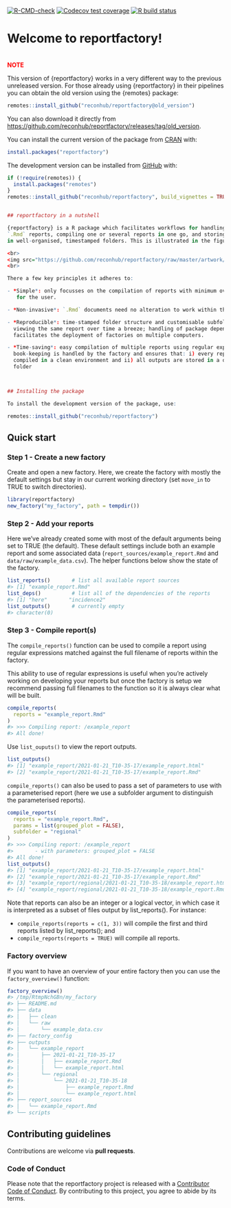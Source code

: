 
<!-- README.md is generated from README.Rmd. Please edit that file -->

<!-- badges: start -->

[![R-CMD-check](https://github.com/reconhub/reportfactory/workflows/R-CMD-check/badge.svg)](https://github.com/reconhub/reportfactory/actions)
[![Codecov test
coverage](https://codecov.io/gh/reconhub/reportfactory/branch/master/graph/badge.svg)](https://codecov.io/gh/reconhub/reportfactory?branch=master)
[![R build
status](https://github.com/reconhub/reportfactory/workflows/R-CMD-check/badge.svg)](https://github.com/reconhub/reportfactory/actions)
<!-- badges: end -->

# Welcome to reportfactory\!

<br> **<span style="color: red;">NOTE</span>**

This version of {reportfactory} works in a very different way to the
previous unreleased version. For those already using {reportfactory} in
their pipelines you can obtain the old version using the {remotes}
package:

``` r
remotes::install_github("reconhub/reportfactory@old_version")
```

You can also download it directly from
<https://github.com/reconhub/reportfactory/releases/tag/old_version>.

You can install the current version of the package from
[CRAN](https://cran.r-project.org/) with:

``` r
install.packages("reportfactory")
```

The development version can be installed from
[GitHub](https://github.com/) with:

``` r
if (!require(remotes)) {
  install.packages("remotes")
}
remotes::install_github("reconhub/reportfactory", build_vignettes = TRUE)


## reportfactory in a nutshell 

{reportfactory} is a R package which facilitates workflows for handling multiple
`.Rmd` reports, compiling one or several reports in one go, and storing outputs
in well-organised, timestamped folders. This is illustrated in the figure below:

<br>
<img src="https://github.com/reconhub/reportfactory/raw/master/artwork/workflow.png" width="100%" alt="workflow">
<br>

There a few key principles it adheres to:

- *Simple*: only focusses on the compilation of reports with minimum overhead
   for the user.

- *Non-invasive*: `.Rmd` documents need no alteration to work within the factory.

- *Reproducible*: time-stamped folder structure and customisable subfolders make
  viewing the same report over time a breeze; handling of package dependencies
  facilitates the deployment of factories on multiple computers.

- *Time-saving*: easy compilation of multiple reports using regular expressions;
  book-keeping is handled by the factory and ensures that: i) every report is
  compiled in a clean environment and ii) all outputs are stored in a dedicated
  folder



## Installing the package

To install the development version of the package, use:
```

``` r
remotes::install_github("reconhub/reportfactory")
```

## Quick start

### Step 1 - Create a new factory

Create and open a new factory. Here, we create the factory with mostly
the default settings but stay in our current working directory (set
`move_in` to TRUE to switch directories).

``` r
library(reportfactory)
new_factory("my_factory", path = tempdir())
```

### Step 2 - Add your reports

Here we’ve already created some with most of the default arguments being
set to TRUE (the default). These default settings include both an
example report and some associated data
(`report_sources/example_report.Rmd` and `data/raw/example_data.csv`).
The helper functions below show the state of the factory.

``` r
list_reports()       # list all available report sources
#> [1] "example_report.Rmd"
list_deps()          # list all of the dependencies of the reports
#> [1] "here"       "incidence2"
list_outputs()       # currently empty
#> character(0)
```

### Step 3 - Compile report(s)

The `compile_reports()` function can be used to compile a report using
regular expressions matched against the full filename of reports within
the factory.

This ability to use of regular expressions is useful when you’re
actively working on developing your reports but once the factory is
setup we recommend passing full filenames to the function so it is
always clear what will be built.

``` r
compile_reports( 
  reports = "example_report.Rmd"
)
#> >>> Compiling report: /example_report
#> All done!
```

Use `list_ouputs()` to view the report outputs.

``` r
list_outputs()
#> [1] "example_report/2021-01-21_T10-35-17/example_report.html"
#> [2] "example_report/2021-01-21_T10-35-17/example_report.Rmd"
```

`compile_reports()` can also be used to pass a set of parameters to use
with a parameterised report (here we use a subfolder argument to
distinguish the parameterised reports).

``` r
compile_reports(
  reports = "example_report.Rmd",
  params = list(grouped_plot = FALSE),
  subfolder = "regional"
)
#> >>> Compiling report: /example_report
#>       - with parameters: grouped_plot = FALSE
#> All done!
list_outputs()
#> [1] "example_report/2021-01-21_T10-35-17/example_report.html"         
#> [2] "example_report/2021-01-21_T10-35-17/example_report.Rmd"          
#> [3] "example_report/regional/2021-01-21_T10-35-18/example_report.html"
#> [4] "example_report/regional/2021-01-21_T10-35-18/example_report.Rmd"
```

Note that reports can also be an integer or a logical vector, in which
case it is interpreted as a subset of files output by list\_reports().
For instance:

  - `compile_reports(reports = c(1, 3))` will compile the first and
    third reports listed by list\_reports(); and
  - `compile_reports(reports = TRUE)` will compile all reports.

### Factory overview

If you want to have an overview of your entire factory then you can use
the `factory_overview()` function:

``` r
factory_overview()
#> /tmp/RtmpNchGBn/my_factory
#> ├── README.md
#> ├── data
#> │   ├── clean
#> │   └── raw
#> │       └── example_data.csv
#> ├── factory_config
#> ├── outputs
#> │   └── example_report
#> │       ├── 2021-01-21_T10-35-17
#> │       │   ├── example_report.Rmd
#> │       │   └── example_report.html
#> │       └── regional
#> │           └── 2021-01-21_T10-35-18
#> │               ├── example_report.Rmd
#> │               └── example_report.html
#> ├── report_sources
#> │   └── example_report.Rmd
#> └── scripts
```

## Contributing guidelines

Contributions are welcome via **pull requests**.

### Code of Conduct

Please note that the reportfactory project is released with a
[Contributor Code of
Conduct](https://contributor-covenant.org/version/2/0/CODE_OF_CONDUCT.html).
By contributing to this project, you agree to abide by its terms.
